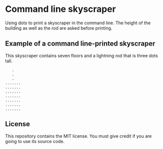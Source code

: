 # Command line skyscraper

Using dots to print a skyscraper in the command line. The height of the building as well as the rod are asked before printing.

## Example of a command line-printed skyscraper

This skyscraper contains seven floors and a lightning rod that is three dots tall.

```
   .
   .
   .
.......
.......
.......
....... 
.......
.......
.......
```

## License

This repository contains the MIT license. You must give credit if you are going to use its source code.
